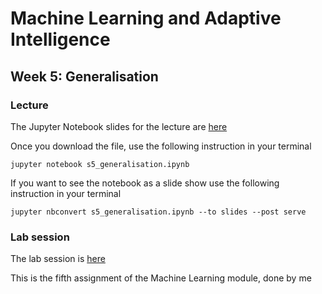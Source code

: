 # Machine Learning and Adaptive Intelligence 

## Week 5: Generalisation

### Lecture

The Jupyter Notebook slides for the lecture are [here](s5_generalisation.ipynb)

Once you download the file, use the following instruction in your terminal

`jupyter notebook s5_generalisation.ipynb`

If you want to see the notebook as a slide show use the following instruction in your terminal

`jupyter nbconvert s5_generalisation.ipynb --to slides --post serve`

### Lab session

The lab session is [here](instructions_lab_w5.md)

This is the fifth assignment of the Machine Learning module, done by me
